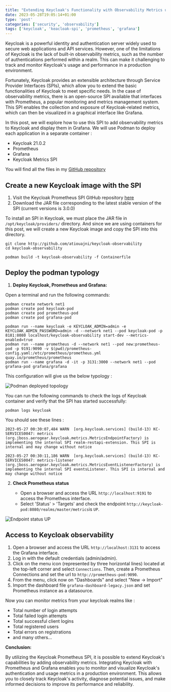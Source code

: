 ```yaml
---
title: "Extending Keycloak's Functionality with Observability Metrics using an SPI"
date: 2023-05-28T19:05:14+01:00
type: 'post'
categories: ['security', 'observability']
tags: ['keycloak', 'keacloak-spi', 'prometheus', 'grafana']
---
```


Keycloak is a powerful identity and authentication server widely used to secure web applications and API services. However, one of the limitations of Keycloak is the lack of built-in observability metrics, such as the number of authentications performed within a realm. This can make it challenging to track and monitor Keycloak's usage and performance in a production environment.

Fortunately, Keycloak provides an extensible architecture through Service Provider Interfaces (SPIs), which allow you to extend the basic functionalities of Keycloak to meet specific needs. In the case of observability metrics, there is an open-source SPI available that interfaces with Prometheus, a popular monitoring and metrics management system. This SPI enables the collection and exposure of Keycloak-related metrics, which can then be visualized in a graphical interface like Grafana.

In this post, we will explore how to use this SPI to add observability metrics to Keycloak and display them in Grafana. We will use Podman to deploy each application in a separate container : 

 - Keycloak 21.0.2
 - Prometheus
 - Grafana
 - Keycloak Metrics SPI 

 You will find all the files in my [GitHub repository](http://github.com/atiouajni/keycloak-observability)

## Create a new Keycloak image with the SPI

1. Visit the Keycloak Prometheus SPI GitHub repository [here](https://github.com/aerogear/keycloak-metrics-spi/releases)
2. Download the JAR file corresponding to the latest stable version of the SPI (current versions is 3.0.0)

To install an SPI in Keycloak, we must place the JAR file in `/opt/keycloak/providers/` directory. And since we are using containers for this post, we will create a new Keycloak image and copy the SPI into this directory.

```
git clone http://github.com/atiouajni/keycloak-observability
cd keycloak-observability

podman build -t keycloak-observability -f Containerfile
```

## Deploy the podman typology

1. **Deploy Keycloak, Prometheus and Grafana:**

Open a terminal and run the following commands:
```
podman create network net1
podman create pod keycloak-pod
podman create pod prometheus-pod
podman create pod grafana-pod

podman run --name keycloak -e KEYCLOAK_ADMIN=admin -e KEYCLOAK_ADMIN_PASSWORD=admin -d --network net1 --pod keycloak-pod -p 8181:8080 localhost/keycloak-observability start-dev --metrics-enabled=true
podman run --name prometheus -d --network net1 --pod new:prometheus-pod -p 9191:9090 -v $(pwd)/prometheus-config.yaml:/etc/prometheus/prometheus.yml quay.io/prometheus/prometheus
podman run --name grafana -d -it -p 3131:3000 --network net1 --pod grafana-pod grafana/grafana
```
This configuration will give us the below typology :

![Podman deployed topology](/img/2023-05-28/podman_topology.png)

You can run the following commands to check the logs of Keycloak container and verify that the SPI has started successfully:

```
podman logs keycloak
```
You should see these lines :

```
2023-05-27 00:30:07,484 WARN  [org.keycloak.services] (build-13) KC-SERVICES0047: metrics (org.jboss.aerogear.keycloak.metrics.MetricsEndpointFactory) is implementing the internal SPI realm-restapi-extension. This SPI is internal and may change without notice

2023-05-27 00:30:11,186 WARN  [org.keycloak.services] (build-13) KC-SERVICES0047: metrics-listener (org.jboss.aerogear.keycloak.metrics.MetricsEventListenerFactory) is implementing the internal SPI eventsListener. This SPI is internal and may change without notice
```

2. **Check Prometheus status**

   - Open a browser and access the URL `http://localhost:9191` to access the Prometheus interface.
   - Select 'Status' > 'Targets' and check the endpoint `http://keycloak-pod:8080/realms/master/metrics`is `UP`.

![Endpoint status UP](/img/2023-05-28/status_endpoint_up.png)

## Access to Keycloak observability

1. Open a browser and access the URL `http://localhost:3131` to access the Grafana interface.
2. Log in with the default credentials (admin/admin).
3. Click on the menu icon (represented by three horizontal lines) located at the top-left corner and select `Connections`. Then, create a Prometheus Connections and set the url to `http://prometheus-pod:9090`.
4. From the menu, click now on "Dashboards" and select "New -> Import"  
5. Import the dashboard file `grafana-dashboard-legacy.json` and set Prometheus instance as a datasource.

Now you can monitor metrics from your keycloak realms like :

- Total number of login attempts
- Total failed login attempts
- Total successful client logins
- Total registered users
- Total errors on registrations
- and many others...
 

**Conclusion:**

By utilizing the Keycloak Prometheus SPI, it is possible to extend Keycloak's capabilities by adding observability metrics. Integrating Keycloak with Prometheus and Grafana enables you to monitor and visualize Keycloak's authentication and usage metrics in a production environment. This allows you to closely track Keycloak's activity, diagnose potential issues, and make informed decisions to improve its performance and reliability.